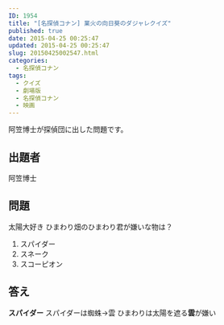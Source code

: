 ```yaml
---
ID: 1954
title: "[名探偵コナン] 業火の向日葵のダジャレクイズ"
published: true
date: 2015-04-25 00:25:47
updated: 2015-04-25 00:25:47
slug: 20150425002547.html
categories:
  - 名探偵コナン
tags:
  - クイズ
  - 劇場版
  - 名探偵コナン
  - 映画
---
```


阿笠博士が探偵団に出した問題です。

<!--more-->
<h2>出題者</h2>
阿笠博士
<h2>問題</h2>
太陽大好き ひまわり畑のひまわり君が嫌いな物は？
<ol>
  <li>スパイダー</li>
  <li>スネーク</li>
  <li>スコーピオン</li>
</ol>

<h2>答え</h2>
<strong>スパイダー</strong>
スパイダーは蜘蛛→雲
ひまわりは太陽を遮る<b>雲</b>が嫌い
